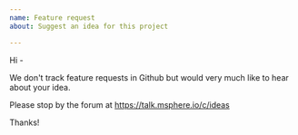 ```yaml
---
name: Feature request
about: Suggest an idea for this project

---
```


Hi -

We don't track feature requests in Github but would very much like to hear about your idea.

Please stop by the forum at https://talk.msphere.io/c/ideas

Thanks!
